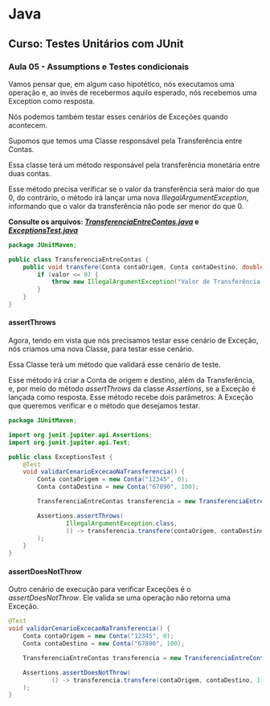 # Java

## Curso: Testes Unitários com JUnit

### Aula 05 - Assumptions e Testes condicionais

Vamos pensar que, em algum caso hipotético, nós executamos uma operação e, ao invés de recebermos aquilo esperado, nós recebemos uma Exception como resposta.

Nós podemos também testar esses cenários de Exceções quando acontecem.

Supomos que temos uma Classe responsável pela Transferência entre Contas.

Essa classe terá um método responsável pela transferência monetária entre duas contas.

Esse método precisa verificar se o valor da transferência será maior do que 0, do contrário, o método irá lançar uma nova *IllegalArgumentException*, informando que o valor da transferência não pode ser menor do que 0.

**Consulte os arquivos: *[TransferenciaEntreContas.java](./JUnitMaven/src/main/java/JUnitMaven/TransferenciaEntreContas.java)* e *[ExceptionsTest.java](./JUnitMaven/src/test/java/JUnitMaven/ExceptionsTest.java)***

```java
package JUnitMaven;

public class TransferenciaEntreContas {
    public void transfere(Conta contaOrigem, Conta contaDestino, double valor) {
        if (valor <= 0) {
            throw new IllegalArgumentException("Valor de Transferência não pode ser menor do que 0");
        }
    }
}
```

#### assertThrows

Agora, tendo em vista que nós precisamos testar esse cenário de Exceção, nós criamos uma nova Classe, para testar esse cenário.

Essa Classe terá um método que validará esse cenário de teste.

Esse método irá criar a Conta de origem e destino, além da Transferência, e, por meio do método *assertThrows* da classe *Assertions*, se a Exceção é lançada como resposta. Esse método recebe dois parâmetros: A Exceção que queremos verificar e o método que desejamos testar.

```java
package JUnitMaven;

import org.junit.jupiter.api.Assertions;
import org.junit.jupiter.api.Test;

public class ExceptionsTest {
    @Test
    void validarCenarioExcecaoNaTransferencia() {
        Conta contaOrigem = new Conta("12345", 0);
        Conta contaDestino = new Conta("67890", 100);

        TransferenciaEntreContas transferencia = new TransferenciaEntreContas();

        Assertions.assertThrows(
                IllegalArgumentException.class,
                () -> transferencia.transfere(contaOrigem, contaDestino, -1)
        );
    }
}
```

#### assertDoesNotThrow

Outro cenário de execução para verificar Exceções é o *assertDoesNotThrow*. Ele valida se uma operação não retorna uma Exceção.

```java
@Test
void validarCenarioExcecaoNaTransferencia() {
    Conta contaOrigem = new Conta("12345", 0);
    Conta contaDestino = new Conta("67890", 100);

    TransferenciaEntreContas transferencia = new TransferenciaEntreContas();

    Assertions.assertDoesNotThrow(
            () -> transferencia.transfere(contaOrigem, contaDestino, 1)
    );
}
```